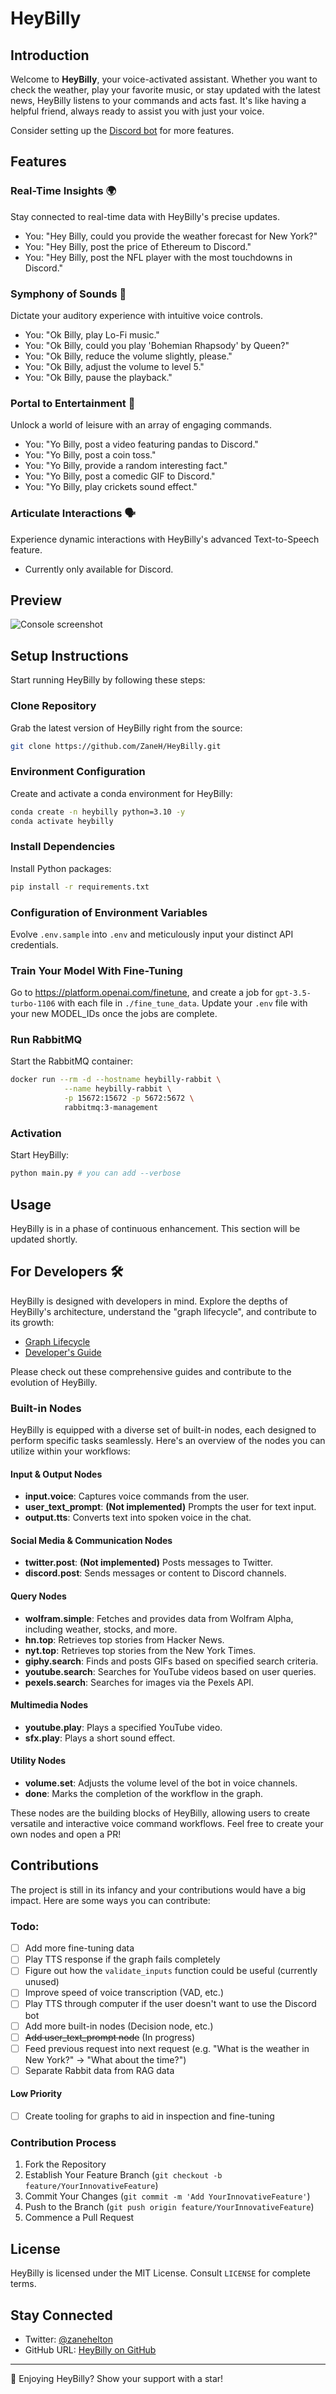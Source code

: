 # HeyBilly

## Introduction
Welcome to **HeyBilly**, your voice-activated assistant. Whether you want to check the weather, play your favorite music, or stay updated with the latest news, HeyBilly listens to your commands and acts fast. It's like having a helpful friend, always ready to assist you with just your voice.

Consider setting up the [Discord bot](https://github.com/ZaneH/heybilly-discord) for more features.

## Features

### Real-Time Insights 🌍
Stay connected to real-time data with HeyBilly's precise updates.
- You: "Hey Billy, could you provide the weather forecast for New York?"
- You: "Hey Billy, post the price of Ethereum to Discord."
- You: "Hey Billy, post the NFL player with the most touchdowns in Discord."

### Symphony of Sounds 🎵
Dictate your auditory experience with intuitive voice controls.
- You: "Ok Billy, play Lo-Fi music."
- You: "Ok Billy, could you play 'Bohemian Rhapsody' by Queen?"
- You: "Ok Billy, reduce the volume slightly, please."
- You: "Ok Billy, adjust the volume to level 5."
- You: "Ok Billy, pause the playback."

### Portal to Entertainment 🎥
Unlock a world of leisure with an array of engaging commands.
- You: "Yo Billy, post a video featuring pandas to Discord."
- You: "Yo Billy, post a coin toss."
- You: "Yo Billy, provide a random interesting fact."
- You: "Yo Billy, post a comedic GIF to Discord."
- You: "Yo Billy, play crickets sound effect."

### Articulate Interactions 🗣️
Experience dynamic interactions with HeyBilly's advanced Text-to-Speech feature.

- Currently only available for Discord.

## Preview

![Console screenshot](https://github.com/ZaneH/heybilly/assets/8400251/f29cc1ef-b7d5-444a-ba68-211c27aa2a11)

## Setup Instructions

Start running HeyBilly by following these steps:

### Clone Repository
Grab the latest version of HeyBilly right from the source:

```bash
git clone https://github.com/ZaneH/HeyBilly.git
```

### Environment Configuration
Create and activate a conda environment for HeyBilly:

```bash
conda create -n heybilly python=3.10 -y
conda activate heybilly
```

### Install Dependencies
Install Python packages:

```bash
pip install -r requirements.txt
```

### Configuration of Environment Variables
Evolve `.env.sample` into `.env` and meticulously input your distinct API credentials.

### Train Your Model With Fine-Tuning
Go to https://platform.openai.com/finetune, and create a job for `gpt-3.5-turbo-1106` with each file in `./fine_tune_data`. Update your `.env` file with your new MODEL_IDs once the jobs are complete.

### Run RabbitMQ
Start the RabbitMQ container:

```bash
docker run --rm -d --hostname heybilly-rabbit \
            --name heybilly-rabbit \
            -p 15672:15672 -p 5672:5672 \
            rabbitmq:3-management
```

### Activation
Start HeyBilly:

```bash
python main.py # you can add --verbose
```

## Usage
HeyBilly is in a phase of continuous enhancement. This section will be updated shortly.

## For Developers 🛠️
HeyBilly is designed with developers in mind. Explore the depths of HeyBilly's architecture, understand the "graph lifecycle", and contribute to its growth:

- [Graph Lifecycle](https://github.com/ZaneH/heybilly/wiki/Graph-Lifecycle)
- [Developer's Guide](https://github.com/ZaneH/heybilly/wiki/Developers-Guide)

Please check out these comprehensive guides and contribute to the evolution of HeyBilly.

### Built-in Nodes

HeyBilly is equipped with a diverse set of built-in nodes, each designed to perform specific tasks seamlessly. Here's an overview of the nodes you can utilize within your workflows:

#### Input & Output Nodes
- **input.voice**: Captures voice commands from the user.
- **user_text_prompt**: **(Not implemented)** Prompts the user for text input.
- **output.tts**: Converts text into spoken voice in the chat.

#### Social Media & Communication Nodes
- **twitter.post**: **(Not implemented)** Posts messages to Twitter.
- **discord.post**: Sends messages or content to Discord channels.

#### Query Nodes
- **wolfram.simple**: Fetches and provides data from Wolfram Alpha, including weather, stocks, and more.
- **hn.top**: Retrieves top stories from Hacker News.
- **nyt.top**: Retrieves top stories from the New York Times.
- **giphy.search**: Finds and posts GIFs based on specified search criteria.
- **youtube.search**: Searches for YouTube videos based on user queries.
- **pexels.search**: Searches for images via the Pexels API.

#### Multimedia Nodes
- **youtube.play**: Plays a specified YouTube video.
- **sfx.play**: Plays a short sound effect.

#### Utility Nodes
- **volume.set**: Adjusts the volume level of the bot in voice channels.
- **done**: Marks the completion of the workflow in the graph.

These nodes are the building blocks of HeyBilly, allowing users to create versatile and interactive voice command workflows. Feel free to create your own nodes and open a PR!

## Contributions
The project is still in its infancy and your contributions would have a big impact. Here are some ways you can contribute:

### Todo:

- [ ] Add more fine-tuning data
- [ ] Play TTS response if the graph fails completely
- [ ] Figure out how the `validate_inputs` function could be useful (currently unused)
- [ ] Improve speed of voice transcription (VAD, etc.)
- [ ] Play TTS through computer if the user doesn't want to use the Discord bot
- [ ] Add more built-in nodes (Decision node, etc.)
- [ ] ~~Add user_text_prompt node~~ (In progress)
- [ ] Feed previous request into next request (e.g. "What is the weather in New York?" -> "What about the time?")
- [ ] Separate Rabbit data from RAG data

#### Low Priority

- [ ] Create tooling for graphs to aid in inspection and fine-tuning

### Contribution Process
1. Fork the Repository
2. Establish Your Feature Branch (`git checkout -b feature/YourInnovativeFeature`)
3. Commit Your Changes (`git commit -m 'Add YourInnovativeFeature'`)
4. Push to the Branch (`git push origin feature/YourInnovativeFeature`)
5. Commence a Pull Request

## License
HeyBilly is licensed under the MIT License. Consult `LICENSE` for complete terms.

## Stay Connected
- Twitter: [@zanehelton](https://twitter.com/zanehelton)
- GitHub URL: [HeyBilly on GitHub](https://github.com/ZaneH/HeyBilly)

---

🌟 Enjoying HeyBilly? Show your support with a star!
